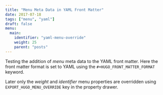 ```yaml
---
title: "Menu Meta Data in YAML Front Matter"
date: 2017-07-18
tags: ["menu", "yaml"]
draft: false
menu:
  main:
    identifier: "yaml-menu-override"
    weight: 25
    parent: "posts"
---
```


Testing the addition of _menu_ meta data to the YAML front
matter. Here the front matter format is set to YAML using the
`#+HUGO_FRONT_MATTER_FORMAT` keyword.

Later only the _weight_ and _identifier_ menu properties are
overridden using `EXPORT_HUGO_MENU_OVERRIDE` key in the property drawer.
